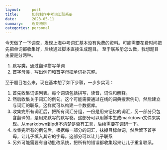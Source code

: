 ```yaml
---
layout:     post
title:      如何制作中考词汇联系册
date:       2023-05-11
summary:    近期随想
categories: personal
---
```

今天做了一下调查，发现上海中考词汇基本没有免费的资料。可能需要花费时间把先把单词都收集好，后续通过脚本直接生成题目。
至于联系册怎么做，我想题目主要是分两种。
1. 默写类，通过翻译拼写单词
2. 首字母类，写出例句和首字母把单词补完整。

至于题目怎么来，现在基本想了如下步骤，一步步实现：
1. 首先收集词语列表。每个词语包括拼写，读音，词性和解释。
2. 然后收集关于词汇的例句。这个可能需要通过在线的词典搜索例句，然后建立与词汇的联系。这样就可以构建一个数据库。
3. 收集完所有词汇后，把所有词汇分组，一份是用来记忆的词汇，另一部分只包含翻译的，是用来默写的默写卷。这部分可以用脚本生成markdown文件来实现。从markdown到pdf不清楚是否有工具，后续需要在调研一下。
4. 收集完所有的例句后，根据每一部分的词汇，抹掉目标单词，然后留下首字母，让儿子填入其它的字母。这部分可以让儿子联系
5. 另外可能需要有自动批改系统，把所有的错误都收集起来让儿子重复联系。
